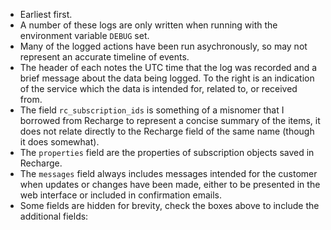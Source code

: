 * Earliest first.
* A number of these logs are only written when running with the environment
  variable `DEBUG` set. 
* Many of the logged actions have been run asychronously, so may not represent
  an accurate timeline of events.
* The header of each notes the UTC time that the log was recorded and a brief
  message about the data being logged. To the right is an indication of the
service which the data is intended for, related to, or received from.
* The field `rc_subscription_ids` is something of a misnomer that I borrowed
  from Recharge to represent a concise summary of the items, it does not relate
directly to the Recharge field of the same name (though it does somewhat).
* The `properties` field are the properties of subscription objects saved in
  Recharge. 
* The `messages` field always includes messages intended for the customer when
  updates or changes have been made, either to be presented in the web
interface or included in confirmation emails.
* Some fields are hidden for brevity, check the boxes above to include the
  additional fields:
